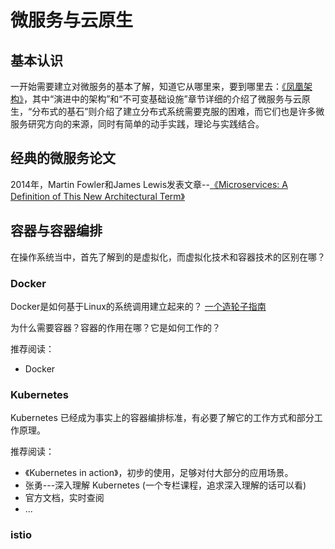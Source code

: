 # 微服务与云原生

## 基本认识

一开始需要建立对微服务的基本了解，知道它从哪里来，要到哪里去：[《凤凰架构》](https://icyfenix.cn/summary/)，其中“演进中的架构”和“不可变基础设施”章节详细的介绍了微服务与云原生，“分布式的基石”则介绍了建立分布式系统需要克服的困难，而它们也是许多微服务研究方向的来源，同时有简单的动手实践，理论与实践结合。

## 经典的微服务论文

2014年，Martin Fowler和James Lewis发表文章--[《Microservices: A Definition of This New Architectural Term》](https://martinfowler.com/articles/microservices.html)

## 容器与容器编排

在操作系统当中，首先了解到的是虚拟化，而虚拟化技术和容器技术的区别在哪？

### Docker

Docker是如何基于Linux的系统调用建立起来的？  [一个造轮子指南](https://blog.lizzie.io/linux-containers-in-500-loc.html)

为什么需要容器？容器的作用在哪？它是如何工作的？

推荐阅读：

* Docker

### Kubernetes

Kubernetes 已经成为事实上的容器编排标准，有必要了解它的工作方式和部分工作原理。

推荐阅读：

* 《Kubernetes in action》，初步的使用，足够对付大部分的应用场景。
* 张勇---深入理解 Kubernetes (一个专栏课程，追求深入理解的话可以看)
* 官方文档，实时查阅
* ...

### istio


